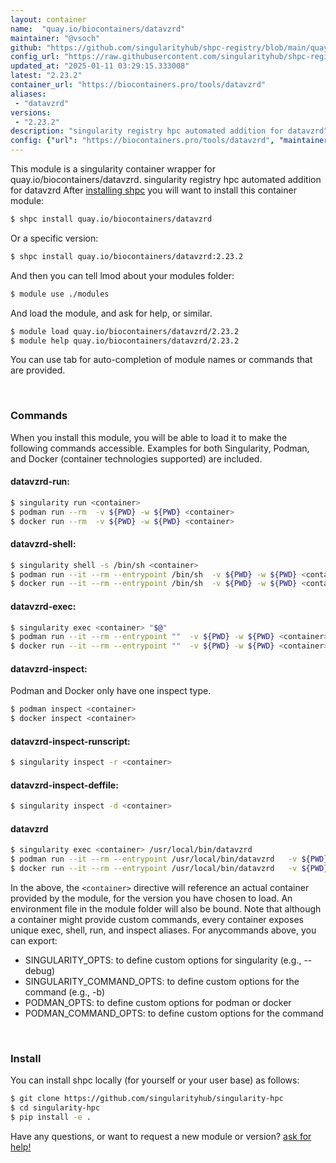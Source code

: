 ```yaml
---
layout: container
name:  "quay.io/biocontainers/datavzrd"
maintainer: "@vsoch"
github: "https://github.com/singularityhub/shpc-registry/blob/main/quay.io/biocontainers/datavzrd/container.yaml"
config_url: "https://raw.githubusercontent.com/singularityhub/shpc-registry/main/quay.io/biocontainers/datavzrd/container.yaml"
updated_at: "2025-01-11 03:29:15.333008"
latest: "2.23.2"
container_url: "https://biocontainers.pro/tools/datavzrd"
aliases:
 - "datavzrd"
versions:
 - "2.23.2"
description: "singularity registry hpc automated addition for datavzrd"
config: {"url": "https://biocontainers.pro/tools/datavzrd", "maintainer": "@vsoch", "description": "singularity registry hpc automated addition for datavzrd", "latest": {"2.23.2": "sha256:035fcc3dd8cbe35d3d41d563fe6f542dc89798c06075b656b74b0fc2b7362fe0"}, "tags": {"2.23.2": "sha256:035fcc3dd8cbe35d3d41d563fe6f542dc89798c06075b656b74b0fc2b7362fe0"}, "docker": "quay.io/biocontainers/datavzrd", "aliases": {"datavzrd": "/usr/local/bin/datavzrd"}}
---
```


This module is a singularity container wrapper for quay.io/biocontainers/datavzrd.
singularity registry hpc automated addition for datavzrd
After [installing shpc](#install) you will want to install this container module:


```bash
$ shpc install quay.io/biocontainers/datavzrd
```

Or a specific version:

```bash
$ shpc install quay.io/biocontainers/datavzrd:2.23.2
```

And then you can tell lmod about your modules folder:

```bash
$ module use ./modules
```

And load the module, and ask for help, or similar.

```bash
$ module load quay.io/biocontainers/datavzrd/2.23.2
$ module help quay.io/biocontainers/datavzrd/2.23.2
```

You can use tab for auto-completion of module names or commands that are provided.

<br>

### Commands

When you install this module, you will be able to load it to make the following commands accessible.
Examples for both Singularity, Podman, and Docker (container technologies supported) are included.

#### datavzrd-run:

```bash
$ singularity run <container>
$ podman run --rm  -v ${PWD} -w ${PWD} <container>
$ docker run --rm  -v ${PWD} -w ${PWD} <container>
```

#### datavzrd-shell:

```bash
$ singularity shell -s /bin/sh <container>
$ podman run --it --rm --entrypoint /bin/sh  -v ${PWD} -w ${PWD} <container>
$ docker run --it --rm --entrypoint /bin/sh  -v ${PWD} -w ${PWD} <container>
```

#### datavzrd-exec:

```bash
$ singularity exec <container> "$@"
$ podman run --it --rm --entrypoint ""  -v ${PWD} -w ${PWD} <container> "$@"
$ docker run --it --rm --entrypoint ""  -v ${PWD} -w ${PWD} <container> "$@"
```

#### datavzrd-inspect:

Podman and Docker only have one inspect type.

```bash
$ podman inspect <container>
$ docker inspect <container>
```

#### datavzrd-inspect-runscript:

```bash
$ singularity inspect -r <container>
```

#### datavzrd-inspect-deffile:

```bash
$ singularity inspect -d <container>
```


#### datavzrd

```bash
$ singularity exec <container> /usr/local/bin/datavzrd
$ podman run --it --rm --entrypoint /usr/local/bin/datavzrd   -v ${PWD} -w ${PWD} <container> -c " $@"
$ docker run --it --rm --entrypoint /usr/local/bin/datavzrd   -v ${PWD} -w ${PWD} <container> -c " $@"
```



In the above, the `<container>` directive will reference an actual container provided
by the module, for the version you have chosen to load. An environment file in the
module folder will also be bound. Note that although a container
might provide custom commands, every container exposes unique exec, shell, run, and
inspect aliases. For anycommands above, you can export:

 - SINGULARITY_OPTS: to define custom options for singularity (e.g., --debug)
 - SINGULARITY_COMMAND_OPTS: to define custom options for the command (e.g., -b)
 - PODMAN_OPTS: to define custom options for podman or docker
 - PODMAN_COMMAND_OPTS: to define custom options for the command

<br>

### Install

You can install shpc locally (for yourself or your user base) as follows:

```bash
$ git clone https://github.com/singularityhub/singularity-hpc
$ cd singularity-hpc
$ pip install -e .
```

Have any questions, or want to request a new module or version? [ask for help!](https://github.com/singularityhub/singularity-hpc/issues)